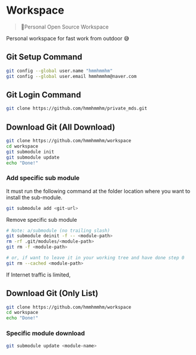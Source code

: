 # Workspace
> 📌Personal Open Source Workspace
>

Personal workspace for fast work from outdoor 😅



## Git Setup Command

```bash
git config --global user.name "hmmhmmhm"
git config --global user.email hmmhmmhm@naver.com
```



## Git Login Command

```bash
git clone https://github.com/hmmhmmhm/private_mds.git
```



## Download Git (All Download)

```bash
git clone https://github.com/hmmhmmhm/workspace
cd workspace
git submodule init
git submodule update
echo "Done!"
```



### Add specific sub module

It must run the following command at the folder location where you want to install the sub-module.

```bash
git submodule add <git-url>
```

Remove specific sub module

```bash
# Note: a/submodule (no trailing slash)
git submodule deinit -f -- <module-path>
rm -rf .git/modules/<module-path>
git rm -f <module-path>

# or, if want to leave it in your working tree and have done step 0
git rm --cached <module-path>
```



If Internet traffic is limited,

## Download Git (Only List)

```bash
git clone https://github.com/hmmhmmhm/workspace
cd workspace
echo "Done!"
```

### Specific module download

```bash
git submodule update <module-name>
```